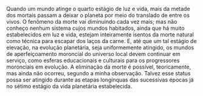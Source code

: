 ﻿Quando um mundo atinge o quarto estágio de luz e vida, mais da metade dos mortais passam a deixar o planeta por meio do translado de entre os vivos. O fenômeno da morte vai diminuindo cada vez mais; mas não conheço nenhum sistema cujos mundos habitados, ainda que há muito estabelecidos em luz e vida, estejam inteiramente isentos da morte natural como técnica para escapar dos laços da carne. E, até que um tal estágio de elevação, na evolução planetária, seja uniformemente atingido, os mundos de aperfeiçoamento moroncial do universo local devem continuar em serviço, como esferas educacionais e culturais para os progressores moronciais em evolução. A eliminação da morte é possível, teoricamente, mas ainda não ocorreu, segundo a minha observação. Talvez esse status possa ser atingido durante as etapas longínquas das sucessivas épocas já no sétimo estágio da vida planetária estabelecida.